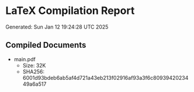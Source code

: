 # LaTeX Compilation Report
Generated: Sun Jan 12 19:24:28 UTC 2025
## Compiled Documents
- main.pdf
  - Size: 32K
  - SHA256: 6001d93bdeb6ab5af4d721a43eb213f02916af93a3f6c8093942023449a6a517
